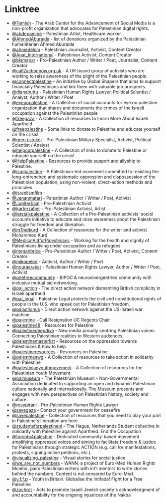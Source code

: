 # Linktree


- [@7amleh](https://linktr.ee/7amleh) - The Arab Center for the Advancement of Social Media is a non-profit organization that advocates for Palestinian digital rights.
- [@abdopamine](https://linktr.ee/abdopamine) - Palestinian Artist, Healthcare worker
- [@AhmedAburaida](https://linktr.ee/AhmedAburaida) - list of donations organized by the Palestinian humanitarian Ahmed Aburaida
- [@ahmedeldin](https://linktr.ee/ahmedeldin) - Palestinian Journalist, Activist, Content Creator
- [@Anat_International](https://linktr.ee/Anat_International) - Palestinian Activist, Content Creator
- [@bismapar](https://linktr.ee/bismapar) - Pro-Palestinian Author / Writer / Poet, Journalist, Content Creator
- [@call2actionnow.org.uk](https://linktr.ee/call2actionnow.org.uk) - A UK based group of activists who are working to raise awareness of the plight of the Palestinian people.
- [@connectpalestine](https://linktr.ee/connectpalestine) - An initiative by Global Shapers that aims to support financially Palestinians and link them with valuable job prospects.
- [@dianabuttu](https://linktr.ee/dianabuttu) - Palestinian Human Rights Lawyer, Political Scientist / Analyst, Author / Writer / Poet
- [@eyeonpalestine](https://linktr.ee/eyeonpalestine) - A Collection of social accounts for eye.on.palestine organization that shares and documents the crimes of the Israeli occupation against the Palestinian people
- [@freegaza](https://linktr.ee/freegaza) - A Collection of resources to Learn More About Israeli Apartheid
- [@freepalestine](https://linktr.ee/freepalestine) - Some links to donate to Palestine and educate yourself on the crisis!
- [@greg.j.stoker](https://linktr.ee/greg.j.stoker) - Pro-Palestinian Military Specialist, Activist, Political Scientist / Analyst
- [@helpoutpalestine](https://linktr.ee/helpoutpalestine) - A Collection of links to donate to Palestine or educate yourself on the crisis!
- [@HelpPalestine](https://linktr.ee/HelpPalestine) - Resources to provide support and allyship to Palestine.
- [@ismpalestine](https://linktr.ee/ismpalestine) - A Palestinian-led movement committed to resisting the long-entrenched and systematic oppression and dispossession of the Palestinian population, using non-violent, direct-action methods and principles
- [@israelismfilm](https://linktr.ee/israelismfilm) -
- [@Jenanmatari](https://linktr.ee/Jenanmatari) - Palestinian Author / Writer / Poet, Activist
- [@Jupiterbaal](https://linktr.ee/Jupiterbaal) - Pro-Palestinian Activist
- [@karterzaher](https://linktr.ee/karterzaher) - Pro-Palestinian Activist, Artist
- [@letstalkpalestine](https://linktr.ee/letstalkpalestine) - A Collection of a Pro-Palestinian activists' social accounts initiative to educate and raise awareness about the Palestinian struggle for freedom and liberation.
- [@m7mdkurd](https://linktr.ee/m7mdkurd) - A Collection of resources for the writer and activist Mohammed Kurd
- [@MedicalAidforPalestinians](https://linktr.ee/MedicalAidforPalestinians) - Working for the health and dignity of Palestinians living under occupation and as refugees
- [@meganbrice](https://linktr.ee/meganbrice) - Pro-Palestinian Author / Writer / Poet, Activist, Content Creator
- [@mikopeled](https://linktr.ee/mikopeled) - Activist, Author / Writer / Poet
- [@nouraerakat](https://linktr.ee/nouraerakat) - Palestinian Human Rights Lawyer, Author / Writer / Poet, Activist
- [@onefreecommunity](https://linktr.ee/onefreecommunity) - BIPOC & neurodivergent-led community with inclusive mutual aid networking.
- [@pal_action](https://linktr.ee/pal_action) - The direct action network dismantling British complicity in Israeli apartheid
- [@pal_legal](https://linktr.ee/pal_legal) - Palestine Legal protects the civil and constitutional rights of people in the U.S. who speak out for Palestinian freedom.
- [@palactionus](https://linktr.ee/palactionus) - Direct action network against the US-Israeli war machine.
- [@palestine](https://linktr.ee/palestine) - Call Resignation UC Regents Chair
- [@palestine48](https://linktr.ee/palestine48) - Resources for Palestine
- [@palestinedeepdive](https://linktr.ee/palestinedeepdive) - New media proudly centring Palestinian voices. Connecting Palestinian realities to Western audiences.
- [@palestinemasterlist](https://linktr.ee/palestinemasterlist) - Resources on the oppression towards Palestinians & how to help
- [@palestineresources](https://linktr.ee/palestineresources) - Resources on Palestine
- [@palestineswg](https://linktr.ee/palestineswg) - A Collection of resources to take action in solidarity with Palestine
- [@palestinianyouthmovement](https://linktr.ee/palestinianyouthmovement) - A Collection of resources for the Palestinian Youth Movement
- [@palmuseum](https://linktr.ee/palmuseum) - The Palestinian Museum - Non-Governmental Association dedicated to supporting an open and dynamic Palestinian culture nationally and internationally. The Museum presents and engages with new perspectives on Palestinian history, society and culture.
- [@rosypirani](https://linktr.ee/rosypirani) - Pro-Palestinian Human Rights Lawyer
- [@savegaza](https://linktr.ee/savegaza) - Contact your government for ceasefire
- [@savepalestine](https://linktr.ee/savepalestine) - Collection of resources that you need to play your part in Palestine's liberation are here
- [@studentsforpalestinenl](https://linktr.ee/studentsforpalestinenl) - The Hague, Netherlands Student collective in solidarity with Palestine against Apartheid. End the Occupation
- [@toronto4palestine](https://linktr.ee/toronto4palestine) - Dedicated community-based movement amplifying oppressed voices and aiming to facilitate freedom & justice for Palestinians through strategic ACTION (e.g. call for manifestations, protests, signing online petitions, etc.).
- [@visualizing_palestine](http://linktr.ee/visualizing_palestine) - Visual stories for social justice.
- [@we_are_not_numbers](https://linktr.ee/we_are_not_numbers) - WANN, a project of Euro-Med Human Rights Monitor, pairs Palestinian writers with int'l mentors to write stories behind the numbers. Content is not censored by Euro-Med.
- [@y.f.f.p](https://linktr.ee/y.f.f.p) - Youth in Britain. Globalise the Intifada! Fight for a Free Palestine
- [@zochrot](https://linktr.ee/zochrot) - Acts to promote Israeli Jewish society's acknowledgment of and accountability for the ongoing injustices of the Nakba
